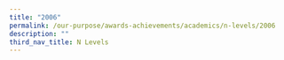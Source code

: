 ```yaml
---
title: "2006"
permalink: /our-purpose/awards-achievements/academics/n-levels/2006
description: ""
third_nav_title: N Levels
---
```

